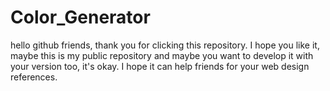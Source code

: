 # Color_Generator
hello github friends, thank you for clicking this repository. 
I hope you like it, maybe this is my public repository and maybe you want to develop it with your version too, it's okay. 
I hope it can help friends for your web design references.
